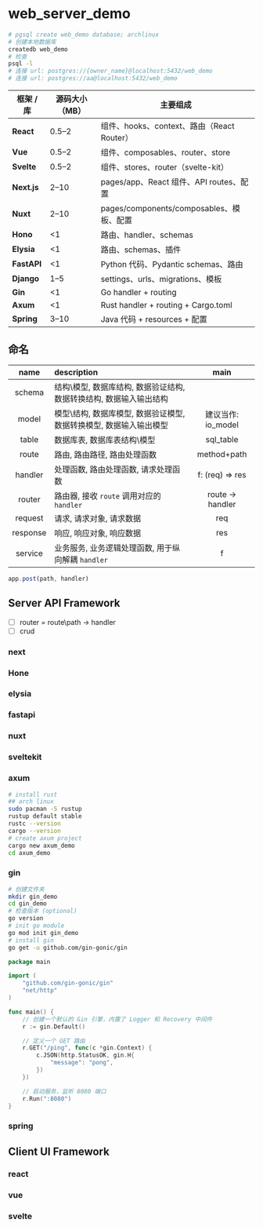 # web_server_demo
```bash
# pgsql create web_demo database; archlinux
# 创建本地数据库
createdb web_demo
# 检查
psql -l
# 连接 url: postgres://{owner_name}@localhost:5432/web_demo
# 连接 url: postgres://aa@localhost:5432/web_demo
```

| 框架 / 库      | 源码大小（MB） | 主要组成                                |
| ----------- | -------- | ----------------------------------- |
| **React**   | 0.5–2    | 组件、hooks、context、路由（React Router）   |
| **Vue**     | 0.5–2    | 组件、composables、router、store         |
| **Svelte**  | 0.5–2    | 组件、stores、router（svelte-kit）        |
| **Next.js** | 2–10     | pages/app、React 组件、API routes、配置    |
| **Nuxt**    | 2–10     | pages/components/composables、模板、配置  |
| **Hono**    | <1       | 路由、handler、schemas                  |
| **Elysia**  | <1       | 路由、schemas、插件                       |
| **FastAPI** | <1       | Python 代码、Pydantic schemas、路由       |
| **Django**  | 1–5      | settings、urls、migrations、模板         |
| **Gin**     | <1       | Go handler + routing                |
| **Axum**    | <1       | Rust handler + routing + Cargo.toml |
| **Spring**  | 3–10     | Java 代码 + resources + 配置            |

## 命名

| name | description | main |
| :--: | :--------- | :--: |
| schema | 结构\模型, 数据库结构, 数据验证结构, 数据转换结构, 数据输入输出结构 |
| model | 模型\结构, 数据库模型, 数据验证模型, 数据转换模型, 数据输入输出模型 | 建议当作: io_model |
| table | 数据库表, 数据库表结构\模型 | sql_table |
| route | 路由, 路由路径, 路由处理函数  | method+path |
| handler | 处理函数, 路由处理函数, 请求处理函数 | f: (req) => res |
| router | 路由器, 接收 `route` 调用对应的 `handler` | route -> handler |
| request | 请求, 请求对象, 请求数据 | req |
| response | 响应, 响应对象, 响应数据 | res |
| service | 业务服务, 业务逻辑处理函数, 用于纵向解耦 `handler` | f |

```ts
app.post(path, handler)
```

## Server API Framework

- [ ] router = route\path -> handler
- [ ] crud

### next

### Hone

### elysia

### fastapi

### nuxt

### sveltekit

### axum

```bash
# install rust
## arch linux
sudo pacman -S rustup
rustup default stable
rustc --version
cargo --version
# create axum project
cargo new axum_demo
cd axum_demo
```

### gin

```bash
# 创建文件夹
mkdir gin_demo
cd gin_demo
# 检查版本 (optional)
go version
# init go module
go mod init gin_demo
# install gin
go get -u github.com/gin-gonic/gin
```
```go file=gin_demo/main.go
package main

import (
	"github.com/gin-gonic/gin"
	"net/http"
)

func main() {
	// 创建一个默认的 Gin 引擎，内置了 Logger 和 Recovery 中间件
	r := gin.Default()

	// 定义一个 GET 路由
	r.GET("/ping", func(c *gin.Context) {
		c.JSON(http.StatusOK, gin.H{
			"message": "pong",
		})
	})

	// 启动服务，监听 8080 端口
	r.Run(":8080")
}
```

### spring

## Client UI Framework

### react

### vue

### svelte

